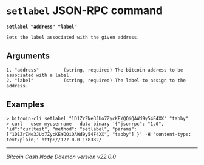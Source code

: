 `setlabel` JSON-RPC command
===========================

**`setlabel "address" "label"`**

```
Sets the label associated with the given address.
```

Arguments
---------

```
1. "address"         (string, required) The bitcoin address to be associated with a label.
2. "label"           (string, required) The label to assign to the address.
```

Examples
--------

```
> bitcoin-cli setlabel "1D1ZrZNe3JUo7ZycKEYQQiQAWd9y54F4XX" "tabby"
> curl --user myusername --data-binary '{"jsonrpc": "1.0", "id":"curltest", "method": "setlabel", "params": ["1D1ZrZNe3JUo7ZycKEYQQiQAWd9y54F4XX", "tabby"] }' -H 'content-type: text/plain;' http://127.0.0.1:8332/
```

***

*Bitcoin Cash Node Daemon version v22.0.0*
